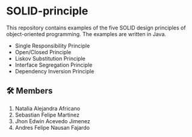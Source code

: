 # SOLID-principle

This repository contains examples of the five SOLID design principles of object-oriented programming. The examples are written in Java.

- Single Responsibility Principle
- Open/Closed Principle
- Liskov Substitution Principle
- Interface Segregation Principle
- Dependency Inversion Principle


## 🛠️ Members
1. Natalia Alejandra Africano
2. Sebastian Felipe Martinez
3. Jhon Edwin Acevedo Jimenez
4. Andres Felipe Nausan Fajardo
